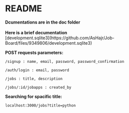 # README


<summary><b>Dcumentations are in the doc folder</b></summary>
<br>
<summary><b>Here is a brief decumentation</b></summary>
[development.sqlite3](https://github.com/AsHajr/Job-Board/files/9349806/development.sqlite3)

<br>
<p>
	<b>POST requests parameters:</b>
</p>
<p>
	
	/signup : name, email, password, password_confirmation

</p>
<p>

	/auth/login : email, password
	
</p>
</p>
<p>
	
	/jobs : title, description

</p>
<p>
	
	/jobs/:id/jobapps : created_by
	
</p>
<p>

<p>
	<b>Searching for spacific title:</b>
<p>
	
	localhost:3000/jobs?title=python
	
</p>
</p>
